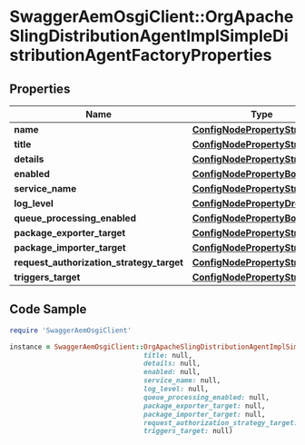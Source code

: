 # SwaggerAemOsgiClient::OrgApacheSlingDistributionAgentImplSimpleDistributionAgentFactoryProperties

## Properties

Name | Type | Description | Notes
------------ | ------------- | ------------- | -------------
**name** | [**ConfigNodePropertyString**](ConfigNodePropertyString.md) |  | [optional] 
**title** | [**ConfigNodePropertyString**](ConfigNodePropertyString.md) |  | [optional] 
**details** | [**ConfigNodePropertyString**](ConfigNodePropertyString.md) |  | [optional] 
**enabled** | [**ConfigNodePropertyBoolean**](ConfigNodePropertyBoolean.md) |  | [optional] 
**service_name** | [**ConfigNodePropertyString**](ConfigNodePropertyString.md) |  | [optional] 
**log_level** | [**ConfigNodePropertyDropDown**](ConfigNodePropertyDropDown.md) |  | [optional] 
**queue_processing_enabled** | [**ConfigNodePropertyBoolean**](ConfigNodePropertyBoolean.md) |  | [optional] 
**package_exporter_target** | [**ConfigNodePropertyString**](ConfigNodePropertyString.md) |  | [optional] 
**package_importer_target** | [**ConfigNodePropertyString**](ConfigNodePropertyString.md) |  | [optional] 
**request_authorization_strategy_target** | [**ConfigNodePropertyString**](ConfigNodePropertyString.md) |  | [optional] 
**triggers_target** | [**ConfigNodePropertyString**](ConfigNodePropertyString.md) |  | [optional] 

## Code Sample

```ruby
require 'SwaggerAemOsgiClient'

instance = SwaggerAemOsgiClient::OrgApacheSlingDistributionAgentImplSimpleDistributionAgentFactoryProperties.new(name: null,
                                 title: null,
                                 details: null,
                                 enabled: null,
                                 service_name: null,
                                 log_level: null,
                                 queue_processing_enabled: null,
                                 package_exporter_target: null,
                                 package_importer_target: null,
                                 request_authorization_strategy_target: null,
                                 triggers_target: null)
```


